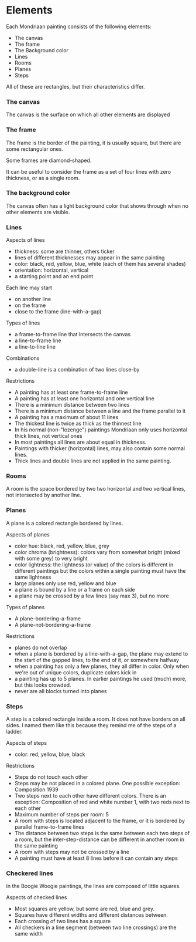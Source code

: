 # Elements

Each Mondriaan painting consists of the following elements:

- The canvas
- The frame
- The Background color
- Lines
- Rooms
- Planes
- Steps

All of these are rectangles, but their characteristics differ.

### The canvas

The canvas is the surface on which all other elements are displayed

### The frame

The frame is the border of the painting, it is usually square, but there are some rectangular ones.

Some frames are diamond-shaped.

It can be useful to consider the frame as a set of four lines with zero thickness, or as a single room.

### The background color

The canvas often has a light background color that shows through when no other elements are visible.

### Lines

Aspects of lines

* thickness: some are thinner, others ticker
* lines of different thicknesses may appear in the same painting
* color: black, red, yellow, blue, white (each of them has several shades)
* orientation: horizontal, vertical
* a starting point and an end point

Each line may start

* on another line
* on the frame
* close to the frame (line-with-a-gap)

Types of lines

* a frame-to-frame line that intersects the canvas
* a line-to-frame line
* a line-to-line line

Combinations

* a double-line is a combination of two lines close-by

Restrictions

* A painting has at least one frame-to-frame line
* A painting has at least one horizontal and one vertical line
* There is a minimum distance between two lines
* There is a minimum distance between a line and the frame parallel to it
* A painting has a maximum of about 11 lines
* The thickest line is twice as thick as the thinnest line
* In his normal (non-"lozenge") paintings Mondriaan only uses horizontal thick lines, not vertical ones
* In most paintings all lines are about equal in thickness.
* Paintings with thicker (horizontal) lines, may also contain some normal lines.
* Thick lines and double lines are not applied in the same painting.

### Rooms

A room is the space bordered by two two horizontal and two vertical lines, not intersected by another line.

### Planes

A plane is a colored rectangle bordered by lines.

Aspects of planes

* color hue: black, red, yellow, blue, grey
* color chroma (brightness): colors vary from somewhat bright (mixed with some grey) to very bright
* color lightness: the lightness (or value) of the colors is different in different paintings but the colors within a single painting must have the same lightness
* large planes only use red, yellow and blue
* a plane is bound by a line or a frame on each side
* a plane may be crossed by a few lines (say max 3), but no more

Types of planes

* A plane-bordering-a-frame
* A plane-not-bordering-a-frame

Restrictions

* planes do not overlap
* when a plane is bordered by a line-with-a-gap, the plane may extend to the start of the gapped lines, to the end of it, or somewhere halfway
* when a painting has only a few planes, they all differ in color. Only when we're out of unique colors, duplicate colors kick in
* a painting has up to 5 planes. In earlier paintings he used (much) more, but this looks crowded.
* never are all blocks turned into planes

### Steps

A step is a colored rectangle inside a room. It does not have borders on all sides.
I named them like this because they remind me of the steps of a ladder.

Aspects of steps

* color: red, yellow, blue, black

Restrictions

* Steps do not touch each other
* Steps may be not placed in a colored plane. One possible exception: Composition 1939
* Two steps next to each other have different colors. There is an exception: Composition of red and white number 1, with two reds next to each other
* Maximum number of steps per room: 5
* A room with steps is located adjacent to the frame, or it is bordered by parallel frame-to-frame lines
* The distance between two steps is the same between each two steps of a room, but the inter-step-distance can be different in another room in the same painting
* A room with steps may not be crossed by a line
* A painting must have at least 8 lines before it can contain any steps

### Checkered lines

In the Boogie Woogie paintings, the lines are composed of little squares.

Aspects of checked lines

* Most squares are yellow, but some are red, blue and grey.
* Squares have different widths and different distances between.
* Each crossing of two lines has a square
* All checkers in a line segment (between two line crossings) are the same width
